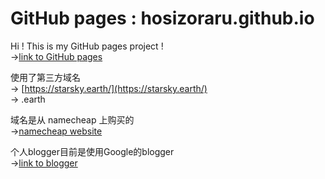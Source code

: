 # GitHub pages : hosizoraru.github.io  
Hi ! This is my GitHub pages project !  
->[link to GitHub pages](https://starsky.earth/)
  
使用了第三方域名  
-> [https://starsky.earth/](https://starsky.earth/)  
-> .earth
  
域名是从 namecheap 上购买的  
->[namecheap website](https://www.namecheap.com/)
  
个人blogger目前是使用Google的blogger  
->[link to blogger](https://hosizorarustar.blogspot.com/)
